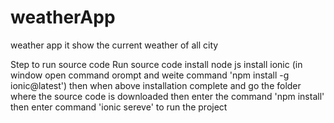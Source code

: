 # weatherApp
weather app it show the  current  weather of all  city

Step to run source code
Run source code 
install      node js
install      ionic (in window open command orompt and weite command 'npm install -g ionic@latest')
 then 
 when above installation complete
  and go the folder where the source code is downloaded
   then enter the command 'npm install'
   then enter command 'ionic sereve' to run the project

